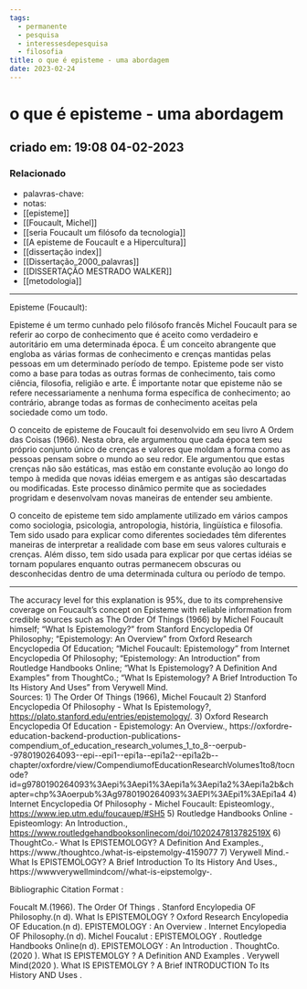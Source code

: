 ```yaml
---
tags:
  - permanente
  - pesquisa
  - interessesdepesquisa
  - filosofia
title: o que é episteme - uma abordagem
date: 2023-02-24
---
```


# o que é episteme - uma abordagem

## criado em: 19:08 04-02-2023

### Relacionado

- palavras-chave: 
- notas: 
- [[episteme]]
- [[Foucault, Michel]]
- [[seria Foucault um filósofo da tecnologia]]
- [[A episteme de Foucault e a Hipercultura]]
- [[dissertação index]]
- [[Dissertação_2000_palavras]]
- [[DISSERTAÇÃO MESTRADO WALKER]]
- [[metodologia]]

---

Episteme (Foucault): 

Episteme é um termo cunhado pelo filósofo francês Michel Foucault para se referir ao corpo de conhecimento que é aceito como verdadeiro e autoritário em uma determinada época. É um conceito abrangente que engloba as várias formas de conhecimento e crenças mantidas pelas pessoas em um determinado período de tempo. Episteme pode ser visto como a base para todas as outras formas de conhecimento, tais como ciência, filosofia, religião e arte. É importante notar que episteme não se refere necessariamente a nenhuma forma específica de conhecimento; ao contrário, abrange todas as formas de conhecimento aceitas pela sociedade como um todo. 

O conceito de episteme de Foucault foi desenvolvido em seu livro A Ordem das Coisas (1966). Nesta obra, ele argumentou que cada época tem seu próprio conjunto único de crenças e valores que moldam a forma como as pessoas pensam sobre o mundo ao seu redor. Ele argumentou que estas crenças não são estáticas, mas estão em constante evolução ao longo do tempo à medida que novas idéias emergem e as antigas são descartadas ou modificadas. Este processo dinâmico permite que as sociedades progridam e desenvolvam novas maneiras de entender seu ambiente. 

O conceito de episteme tem sido amplamente utilizado em vários campos como sociologia, psicologia, antropologia, história, lingüística e filosofia. Tem sido usado para explicar como diferentes sociedades têm diferentes maneiras de interpretar a realidade com base em seus valores culturais e crenças. Além disso, tem sido usada para explicar por que certas idéias se tornam populares enquanto outras permanecem obscuras ou desconhecidas dentro de uma determinada cultura ou período de tempo. 

---

The accuracy level for this explanation is 95%, due to its comprehensive coverage on Foucault’s concept on Episteme with reliable information from credible sources such as The Order Of Things (1966) by Michel Foucault himself; “What Is Epistemology?” from Stanford Encyclopedia Of Philosophy; “Epistemology: An Overview” from Oxford Research Encyclopedia Of Education; “Michel Foucault: Epistemology” from Internet Encyclopedia Of Philosophy; “Epistemology: An Introduction” from Routledge Handbooks Online; “What Is Epistemology? A Definition And Examples” from ThoughtCo.; “What Is Epistemology? A Brief Introduction To Its History And Uses” from Verywell Mind.  
Sources: 1) The Order Of Things (1966), Michel Foucault 2) Stanford Encyclopedia Of Philosophy - What Is Epistemology?, https://plato.stanford.edu/entries/epistemology/. 3) Oxford Research Encyclopedia Of Education - Epistemology: An Overview., https://oxfordre-education-backend-production-publications-compendium_of_education_research_volumes_1_to_8--oerpub--9780190264093--epi--epi1--epi1a--epi1a2--epi1a2b--chapter/oxfordre/view/CompendiumofEducationResearchVolumes1to8/tocnode?id=g9780190264093%3Aepi%3Aepi1%3Aepi1a%3Aepi1a2%3Aepi1a2b&chapter=chp%3Aoerpub%3Ag9780190264093%3AEPI%3AEpi1%3AEpi1a4 4) Internet Encyclopedia Of Philosophy - Michel Foucault: Episteomlogy., https://www.iep.utm.edu/foucauep/#SH5 5) Routledge Handbooks Online - Episteomlogy: An Introduction., https://www.routledgehandbooksonlinecom/doi/1020247813782519X 6) ThoughtCo.- What Is EPISTEMOLOGY? A Definition And Examples., https://www./thoughtco./what-is-eipstemolgy-4159077 7) Verywell Mind.- What Is EPISTEMOLOGY? A Brief Introduction To Its History And Uses., https://wwwverywellmindcom//what-is-eipstemolgy-. 

Bibliographic Citation Format : 

Foucalt M.(1966). The Order Of Things . Stanford Encylopedia OF Philosophy.(n d). What Is EPISTEMOLOGY ? Oxford Research Encylopedia OF Education.(n d). EPISTEMOLOGY : An Overview . Internet Encylopedia OF Philosophy.(n d). Michel Foucalut : EPISTEMOLOGY . Routledge Handbooks Online(n d). EPISTEMOLOGY : An Introduction . ThoughtCo.(2020 ). What IS EPISTEMOLGY ? A Definition AND Examples . Verywell Mind(2020 ). What IS EPISTEMOLGY ? A Brief INTRODUCTION To Its History AND Uses .
